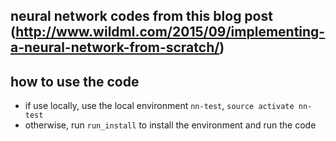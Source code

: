## neural network codes from this blog post (http://www.wildml.com/2015/09/implementing-a-neural-network-from-scratch/)

## how to use the code
* if use locally, use the local environment `nn-test`, `source activate nn-test`
* otherwise, run `run_install` to install the environment and run the code


